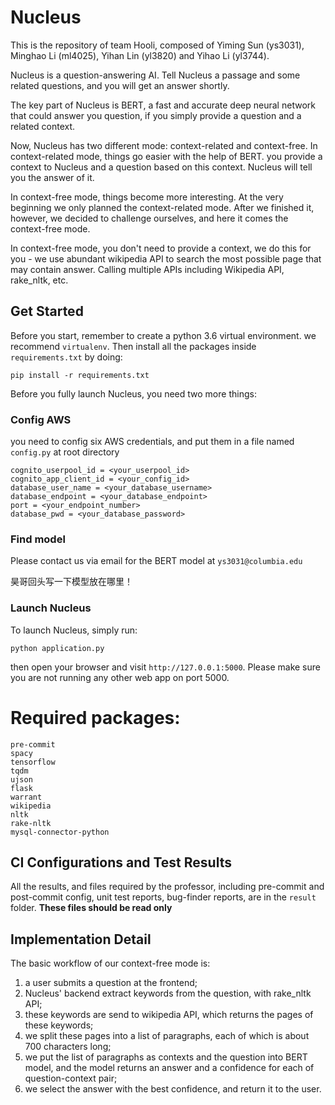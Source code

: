 # Nucleus

This is the repository of team Hooli, composed of Yiming Sun (ys3031), Minghao Li (ml4025), Yihan Lin (yl3820) and Yihao Li (yl3744).

Nucleus is a question-answering AI. Tell Nucleus a passage and some related questions, and you will get an answer shortly.

The key part of Nucleus is BERT, a fast and accurate deep neural network that could answer you question, if you simply provide a question and a related context.

Now, Nucleus has two different mode: context-related and context-free. In context-related mode, things go easier with the help of BERT. you provide a context to Nucleus and a question based on this context. Nucleus will tell you the answer of it.

In context-free mode, things become more interesting. At the very beginning we only planned the context-related mode. After we finished it, however, we decided to challenge ourselves, and here it comes the context-free mode.

In context-free mode, you don't need to provide a context, we do this for you - we use abundant wikipedia API to search the most possible page that may contain answer. Calling multiple APIs including Wikipedia API, rake_nltk, etc.


  
## Get Started

Before you start, remember to create a python 3.6 virtual environment. we recommend `virtualenv`. Then install all the packages inside `requirements.txt` by doing:

```angular2html
pip install -r requirements.txt
```

Before you fully launch Nucleus, you need two more things:

### Config AWS

you need to config six AWS credentials, and put them in a file named `config.py` at root directory

```angular2html
cognito_userpool_id = <your_userpool_id>
cognito_app_client_id = <your_config_id>
database_user_name = <your_database_username>
database_endpoint = <your_database_endpoint>
port = <your_endpoint_number>
database_pwd = <your_database_password>
```

### Find model

Please contact us via email for the BERT model at `ys3031@columbia.edu`

昊哥回头写一下模型放在哪里！

### Launch Nucleus

To launch Nucleus, simply run:

```angular2html
python application.py
```

then open your browser and visit `http://127.0.0.1:5000`. Please make sure you are not running any other web app on port 5000.

# Required packages:

```angular2html
pre-commit
spacy
tensorflow
tqdm
ujson
flask
warrant
wikipedia
nltk
rake-nltk
mysql-connector-python
```

## CI Configurations and Test Results 

All the results, and files required by the professor, including pre-commit and post-commit config, unit test reports, bug-finder reports, are in the `result` folder. **These files should be read only**

## Implementation Detail

The basic workflow of our context-free mode is:

1. a user submits a question at the frontend;
2. Nucleus' backend extract keywords from the question, with rake_nltk API;
3. these keywords are send to wikipedia API, which returns the pages of these keywords;
4. we split these pages into a list of paragraphs, each of which is about 700 characters long;
5. we put the list of paragraphs as contexts and the question into BERT model, and the model returns an answer and a confidence for each of question-context pair;
6. we select the answer with the best confidence, and return it to the user.
